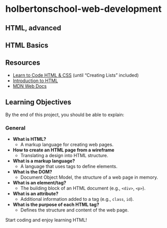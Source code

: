 # holbertonschool-web-development
## HTML, advanced

## HTML Basics

## Resources
- [Learn to Code HTML & CSS](https://learn.shayhowe.com/html-css/) (until “Creating Lists” included)
- [Introduction to HTML](https://developer.mozilla.org/en-US/docs/Learn/HTML/Introduction_to_HTML)
- [MDN Web Docs](https://developer.mozilla.org/)

## Learning Objectives
By the end of this project, you should be able to explain:

### General
- **What is HTML?**
  - A markup language for creating web pages.
- **How to create an HTML page from a wireframe**
  - Translating a design into HTML structure.
- **What is a markup language?**
  - A language that uses tags to define elements.
- **What is the DOM?**
  - Document Object Model, the structure of a web page in memory.
- **What is an element/tag?**
  - The building block of an HTML document (e.g., `<div>`, `<p>`).
- **What is an attribute?**
  - Additional information added to a tag (e.g., `class`, `id`).
- **What is the purpose of each HTML tag?**
  - Defines the structure and content of the web page.

Start coding and enjoy learning HTML!
